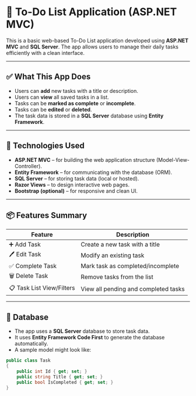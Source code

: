 # 📝 To-Do List Application (ASP.NET MVC)

This is a basic web-based To-Do List application developed using **ASP.NET MVC** and **SQL Server**. The app allows users to manage their daily tasks efficiently with a clean interface.

---

## ✅ What This App Does

- Users can **add** new tasks with a title or description.
- Users can **view** all saved tasks in a list.
- Tasks can be **marked as complete** or **incomplete**.
- Tasks can be **edited** or **deleted**.
- The task data is stored in a **SQL Server** database using **Entity Framework**.

---

## 🔧 Technologies Used

- **ASP.NET MVC** – for building the web application structure (Model-View-Controller).
- **Entity Framework** – for communicating with the database (ORM).
- **SQL Server** – for storing task data (local or hosted).
- **Razor Views** – to design interactive web pages.
- **Bootstrap (optional)** – for responsive and clean UI.

---

## 📦 Features Summary

| Feature             | Description                          |
|---------------------|--------------------------------------|
| ➕ Add Task         | Create a new task with a title       |
| 🖊️ Edit Task        | Modify an existing task              |
| ✅ Complete Task    | Mark task as completed/incomplete    |
| 🗑️ Delete Task       | Remove tasks from the list           |
| 📋 Task List View/Filters   | View all pending and completed tasks

---

## 💾 Database

- The app uses a **SQL Server** database to store task data.
- It uses **Entity Framework Code First** to generate the database automatically.
- A sample model might look like:

```csharp
public class Task
{
    public int Id { get; set; }
    public string Title { get; set; }
    public bool IsCompleted { get; set; }
}
